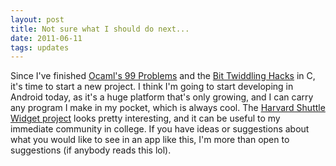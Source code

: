 ```yaml
---
layout: post
title: Not sure what I should do next...
date: 2011-06-11
tags: updates
---
```


Since I've finished <a href="projects.php?project=1">Ocaml's 99 Problems</a> and the <a href="projects.php?project=2">Bit Twiddling Hacks</a> in C, it's time to start a new project. I think I'm going to start developing in Android today, as it's a huge platform that's only growing, and I can carry any program I make in my pocket, which is always cool. The <a href="plans.php?id=1">Harvard Shuttle Widget project</a> looks pretty interesting, and it can be useful to my immediate community in college. If you have ideas or suggestions about what you would like to see in an app like this, I'm more than open to suggestions (if anybody reads this lol).